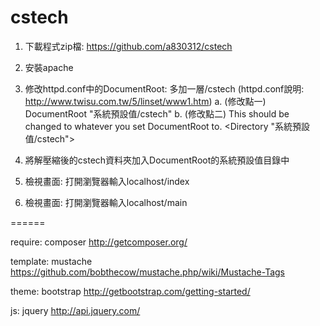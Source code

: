 cstech
======
1. 下載程式zip檔: https://github.com/a830312/cstech


2. 安裝apache

3. 修改httpd.conf中的DocumentRoot: 多加一層/cstech
    (httpd.conf說明: http://www.twisu.com.tw/5/linset/www1.htm)
    a. (修改點一)
    DocumentRoot "系統預設值/cstech"
    b. (修改點二)
     This should be changed to whatever you set DocumentRoot to.
    <Directory "系統預設值/cstech">

4. 將解壓縮後的cstech資料夾加入DocumentRoot的系統預設值目錄中 

5. 檢視畫面: 打開瀏覽器輸入localhost/index

6. 檢視畫面: 打開瀏覽器輸入localhost/main

======

require:
composer
http://getcomposer.org/

template:
mustache
https://github.com/bobthecow/mustache.php/wiki/Mustache-Tags

theme:
bootstrap
http://getbootstrap.com/getting-started/

js:
jquery
http://api.jquery.com/

